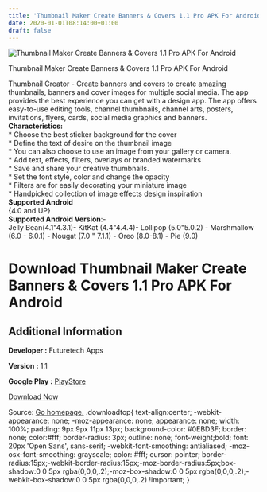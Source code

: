 ```yaml
---
title: 'Thumbnail Maker Create Banners & Covers 1.1 Pro APK For Android'
date: 2020-01-01T08:14:00+01:00
draft: false
---
```


![Thumbnail Maker Create Banners & Covers 1.1 Pro APK For Android](https://i2.wp.com/apkhome.net/wp-content/uploads/2020/01/Thumbnail-Maker-Create-Banners-Covers-1.1-Pro.png "Thumbnail Maker Create Banners & Covers 1.1 Pro APK For Android")

  

Thumbnail Maker Create Banners & Covers 1.1 Pro APK For Android

Thumbnail Creator - Create banners and covers to create amazing thumbnails, banners and cover images for multiple social media. The app provides the best experience you can get with a design app. The app offers easy-to-use editing tools, channel thumbnails, channel arts, posters, invitations, flyers, cards, social media graphics and banners.  
**Characteristics:**  
\* Choose the best sticker background for the cover  
\* Define the text of desire on the thumbnail image  
\* You can also choose to use an image from your gallery or camera.  
\* Add text, effects, filters, overlays or branded watermarks  
\* Save and share your creative thumbnails.  
\* Set the font style, color and change the opacity  
\* Filters are for easily decorating your miniature image  
\* Handpicked collection of image effects design inspiration  
**Supported Android**  
{4.0 and UP}  
**Supported Android Version**:-  
Jelly Bean(4.1"4.3.1)- KitKat (4.4"4.4.4)- Lollipop (5.0"5.0.2) - Marshmallow (6.0 - 6.0.1) - Nougat (7.0 " 7.1.1) - Oreo (8.0-8.1) - Pie (9.0)

Download Thumbnail Maker Create Banners & Covers 1.1 Pro APK For Android
========================================================================

Additional Information
----------------------

**Developer :** Futuretech Apps

**Version :** 1.1

**Google Play :** [PlayStore](https://play.google.com/store/apps/details?id=com.futuretech.thumbnail.maker)

  

[Download Now](https://store4app.co/post/thumbnail-maker-create-banners-amp-covers-1-1-pro-apk-for-android_1577862840)

  
Source: [Go homepage.](https://store4app.co/post/thumbnail-maker-create-banners-amp-covers-1-1-pro-apk-for-android_1577862840) .downloadtop{ text-align:center; -webkit-appearance: none; -moz-appearance: none; appearance: none; width: 100%; padding: 9px 9px 11px 13px; background-color: #0EBD3F; border: none; color:#fff; border-radius: 3px; outline: none; font-weight;bold; font: 20px 'Open Sans', sans-serif; -webkit-font-smoothing: antialiased; -moz-osx-font-smoothing: grayscale; color: #fff; cursor: pointer; border-radius:15px;-webkit-border-radius:15px;-moz-border-radius:5px;box-shadow:0 0 5px rgba(0,0,0,.2);-moz-box-shadow:0 0 5px rgba(0,0,0,.2);-webkit-box-shadow:0 0 5px rgba(0,0,0,.2) !important; }